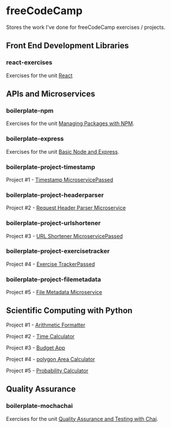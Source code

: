 # freeCodeCamp
Stores the work I've done for freeCodeCamp exercises / projects.

## Front End Development Libraries

### react-exercises
Exercises for the unit [React](https://www.freecodecamp.org/learn/front-end-development-libraries/#react)

## APIs and Microservices

### boilerplate-npm
Exercises for the unit [Managing Packages with NPM](https://www.freecodecamp.org/learn/apis-and-microservices/#managing-packages-with-npm).


### boilerplate-express
Exercises for the unit [Basic Node and Express](https://www.freecodecamp.org/learn/apis-and-microservices#basic-node-and-express).


### boilerplate-project-timestamp
Project #1 - [Timestamp MicroservicePassed](https://www.freecodecamp.org/learn/apis-and-microservices/apis-and-microservices-projects/timestamp-microservice)


### boilerplate-project-headerparser
Project #2 - [Request Header Parser Microservice](https://www.freecodecamp.org/learn/apis-and-microservices/apis-and-microservices-projects/request-header-parser-microservice)


### boilerplate-project-urlshortener
Project #3 - [URL Shortener MicroservicePassed](https://www.freecodecamp.org/learn/apis-and-microservices/apis-and-microservices-projects/url-shortener-microservice)


### boilerplate-project-exercisetracker
Project #4 - [Exercise TrackerPassed](https://www.freecodecamp.org/learn/apis-and-microservices/apis-and-microservices-projects/exercise-tracker)


### boilerplate-project-filemetadata
Project #5 - [File Metadata Microservice](https://www.freecodecamp.org/learn/apis-and-microservices/apis-and-microservices-projects/file-metadata-microservice)


## Scientific Computing with Python
Project #1 - [Arithmetic Formatter](https://www.freecodecamp.org/learn/scientific-computing-with-python/scientific-computing-with-python-projects/arithmetic-formatter)

Project #2 - [Time Calculator](https://www.freecodecamp.org/learn/scientific-computing-with-python/scientific-computing-with-python-projects/time-calculator)

Project #3 - [Budget App](https://www.freecodecamp.org/learn/scientific-computing-with-python/scientific-computing-with-python-projects/budget-app)

Project #4 - [polygon Area Calculator](https://www.freecodecamp.org/learn/scientific-computing-with-python/scientific-computing-with-python-projects/polygon-area-calculator)

Project #5 - [Probability Calculator](https://www.freecodecamp.org/learn/scientific-computing-with-python/scientific-computing-with-python-projects/probability-calculator)


## Quality Assurance

### boilerplate-mochachai
Exercises for the unit [Quality Assurance and Testing with Chai](https://www.freecodecamp.org/learn/quality-assurance/#quality-assurance-and-testing-with-chai).


